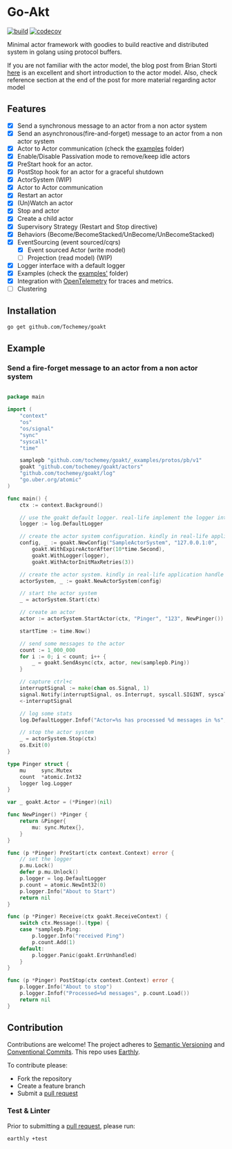# Go-Akt
[![build](https://img.shields.io/github/actions/workflow/status/Tochemey/goakt/build.yml?branch=main)](https://github.com/Tochemey/goakt/actions/workflows/build.yml)
[![codecov](https://codecov.io/gh/Tochemey/goakt/branch/main/graph/badge.svg?token=J0p9MzwSRH)](https://codecov.io/gh/Tochemey/goakt)

Minimal actor framework with goodies to build reactive and distributed system in golang using protocol buffers.

If you are not familiar with the actor model, the blog post from Brian Storti [here](https://www.brianstorti.com/the-actor-model/) is an excellent and short introduction to the actor model. 
Also, check reference section at the end of the post for more material regarding actor model

## Features

- [x] Send a synchronous message to an actor from a non actor system
- [x] Send an asynchronous(fire-and-forget) message to an actor from a non actor system
- [x] Actor to Actor communication (check the [examples](./examples/actor-to-actor) folder)
- [x] Enable/Disable Passivation mode to remove/keep idle actors 
- [x] PreStart hook for an actor. 
- [x] PostStop hook for an actor for a graceful shutdown
- [x] ActorSystem (WIP) 
- [x] Actor to Actor communication
- [x] Restart an actor 
- [x] (Un)Watch an actor
- [X] Stop and actor
- [x] Create a child actor
- [x] Supervisory Strategy (Restart and Stop directive) 
- [x] Behaviors (Become/BecomeStacked/UnBecome/UnBecomeStacked)
- [x] EventSourcing (event sourced/cqrs)
    - [x] Event sourced Actor (write model)
    - [ ] Projection (read model) (WIP)
- [x] Logger interface with a default logger
- [x] Examples (check the [examples'](./examples) folder)
- [x] Integration with [OpenTelemetry](https://github.com/open-telemetry/opentelemetry-go) for traces and metrics.
- [ ] Clustering

## Installation
```bash
go get github.com/Tochemey/goakt
```

## Example

### Send a fire-forget message to an actor from a non actor system

```go

package main

import (
	"context"
	"os"
	"os/signal"
	"sync"
	"syscall"
	"time"

	samplepb "github.com/tochemey/goakt/_examples/protos/pb/v1"
	goakt "github.com/tochemey/goakt/actors"
	"github.com/tochemey/goakt/log"
	"go.uber.org/atomic"
)

func main() {
	ctx := context.Background()

	// use the goakt default logger. real-life implement the logger interface`
	logger := log.DefaultLogger

	// create the actor system configuration. kindly in real-life application handle the error
	config, _ := goakt.NewConfig("SampleActorSystem", "127.0.0.1:0",
		goakt.WithExpireActorAfter(10*time.Second),
		goakt.WithLogger(logger),
		goakt.WithActorInitMaxRetries(3))

	// create the actor system. kindly in real-life application handle the error
	actorSystem, _ := goakt.NewActorSystem(config)

	// start the actor system
	_ = actorSystem.Start(ctx)

	// create an actor
	actor := actorSystem.StartActor(ctx, "Pinger", "123", NewPinger())

	startTime := time.Now()

	// send some messages to the actor
	count := 1_000_000
	for i := 0; i < count; i++ {
		_ = goakt.SendAsync(ctx, actor, new(samplepb.Ping))
	}

	// capture ctrl+c
	interruptSignal := make(chan os.Signal, 1)
	signal.Notify(interruptSignal, os.Interrupt, syscall.SIGINT, syscall.SIGTERM)
	<-interruptSignal

	// log some stats
	log.DefaultLogger.Infof("Actor=%s has processed %d messages in %s", actor.Address(), actor.TotalProcessed(ctx), time.Since(startTime))

	// stop the actor system
	_ = actorSystem.Stop(ctx)
	os.Exit(0)
}

type Pinger struct {
	mu     sync.Mutex
	count  *atomic.Int32
	logger log.Logger
}

var _ goakt.Actor = (*Pinger)(nil)

func NewPinger() *Pinger {
	return &Pinger{
		mu: sync.Mutex{},
	}
}

func (p *Pinger) PreStart(ctx context.Context) error {
	// set the logger
	p.mu.Lock()
	defer p.mu.Unlock()
	p.logger = log.DefaultLogger
	p.count = atomic.NewInt32(0)
	p.logger.Info("About to Start")
	return nil
}

func (p *Pinger) Receive(ctx goakt.ReceiveContext) {
	switch ctx.Message().(type) {
	case *samplepb.Ping:
		p.logger.Info("received Ping")
		p.count.Add(1)
	default:
		p.logger.Panic(goakt.ErrUnhandled)
	}
}

func (p *Pinger) PostStop(ctx context.Context) error {
	p.logger.Info("About to stop")
	p.logger.Infof("Processed=%d messages", p.count.Load())
	return nil
}
```

## Contribution
Contributions are welcome!
The project adheres to [Semantic Versioning](https://semver.org) and [Conventional Commits](https://www.conventionalcommits.org/en/v1.0.0/).
This repo uses [Earthly](https://earthly.dev/get-earthly).

To contribute please:
- Fork the repository
- Create a feature branch
- Submit a [pull request](https://help.github.com/articles/using-pull-requests)

### Test & Linter
Prior to submitting a [pull request](https://help.github.com/articles/using-pull-requests), please run:
```bash
earthly +test
```
